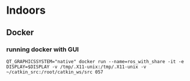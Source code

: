 # Indoors


## Docker

### running docker with GUI
```
QT_GRAPHICSSYSTEM="native" docker run --name=ros_with_share -it -e DISPLAY=$DISPLAY -v /tmp/.X11-unix:/tmp/.X11-unix -v ~/catkin_src:/root/catkin_ws/src 057
```
